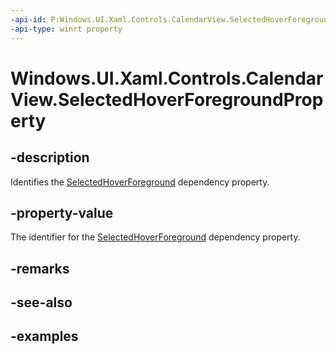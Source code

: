 ```yaml
---
-api-id: P:Windows.UI.Xaml.Controls.CalendarView.SelectedHoverForegroundProperty
-api-type: winrt property
---
```


# Windows.UI.Xaml.Controls.CalendarView.SelectedHoverForegroundProperty

<!--
public static Windows.UI.Xaml.DependencyProperty SelectedHoverForegroundProperty { get; }
-->


## -description

Identifies the [SelectedHoverForeground](calendarview_selectedhoverforeground.md) dependency property.

## -property-value

The identifier for the [SelectedHoverForeground](calendarview_selectedhoverforeground.md) dependency property.

## -remarks

## -see-also

## -examples


